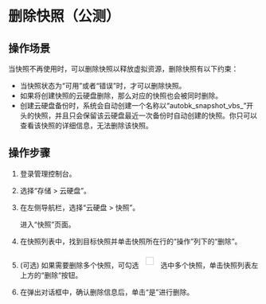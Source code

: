 # 删除快照（公测）<a name="evs_01_0011"></a>

## 操作场景<a name="section9704285173937"></a>

当快照不再使用时，可以删除快照以释放虚拟资源，删除快照有以下约束：

-   当快照状态为“可用”或者“错误”时，才可以删除快照。
-   如果将创建快照的云硬盘删除，那么对应的快照也会被同时删除。
-   创建云硬盘备份时，系统会自动创建一个名称以“autobk\_snapshot\_vbs\_”开头的快照，并且只会保留该云硬盘最近一次备份时自动创建的快照。你只可以查看该快照的详细信息，无法删除该快照。

## 操作步骤<a name="section63311840155158"></a>

1.  登录管理控制台。
2.  选择“存储 \> 云硬盘”。
3.  在左侧导航栏，选择“云硬盘 \> 快照”。

    进入“快照”页面。

4.  在快照列表中，找到目标快照并单击快照所在行的“操作”列下的“删除”。
5.  \(可选\) 如果需要删除多个快照，可勾选  ![](figures/icon-select.png) 选中多个快照，单击快照列表左上方的“删除“按钮。
6.  在弹出对话框中，确认删除信息后，单击“是”进行删除。

